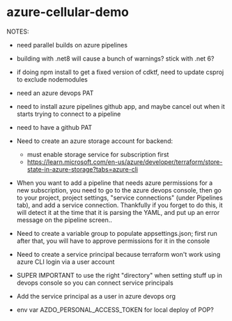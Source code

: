 # azure-cellular-demo

NOTES:
* need parallel builds on azure pipelines
* building with .net8 will cause a bunch of warnings? stick with .net 6?
* if doing npm install to get a fixed version of cdktf, need to update csproj to exclude nodemodules
* need an azure devops PAT
* need to install azure pipelines github app, and maybe cancel out when it starts trying to connect to a pipeline
* need to have a github PAT
* Need to create an azure storage account for backend:
  * must enable storage service for subscription first
  * https://learn.microsoft.com/en-us/azure/developer/terraform/store-state-in-azure-storage?tabs=azure-cli

* When you want to add a pipeline that needs azure permissions for a new subscription, you need to go to the azure devops console, then go to your project, project settings, "service connections" (under Pipelines tab), and add a service connection. Thankfully if you forget to do this, it will detect it at the time that it is parsing the YAML, and put up an error message on the pipeline screen..

* Need to create a variable group to populate appsettings.json; first run after that, you will have to approve permissions for it in the console
* Need to create a service principal because terraform won't work using azure CLI login via a user account
* SUPER IMPORTANT to use the right "directory" when setting stuff up in devops console so you can connect service principals
* Add the service principal as a user in azure devops org
* env var AZDO_PERSONAL_ACCESS_TOKEN for local deploy of POP?
